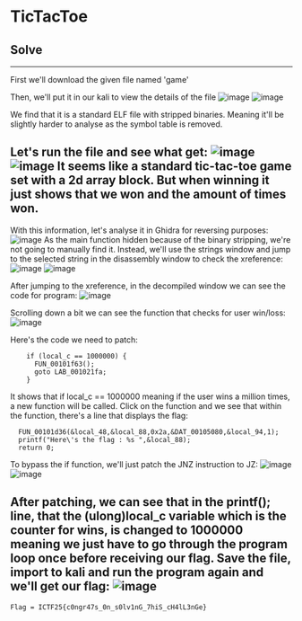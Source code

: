 # TicTacToe
## Solve
---
First we'll download the given file named 'game'

Then, we'll put it in our kali to view the details of the file
![image](https://github.com/user-attachments/assets/3ab60b1f-7702-4cb1-a5d0-3f85bfb7cc83)
![image](https://github.com/user-attachments/assets/3d4eae9d-b954-4ada-98bb-ceefcc24ea03)

We find that it is a standard ELF file with stripped binaries. Meaning it'll be slightly harder to analyse as the symbol table is removed.

Let's run the file and see what get:
![image](https://github.com/user-attachments/assets/eb2fc568-7394-4115-b7ec-8f3263380fa8)
![image](https://github.com/user-attachments/assets/98923710-35ae-4fd7-814f-5be220bc229b)
It seems like a standard tic-tac-toe game set with a 2d array block. But when winning it just shows that we won and the amount of times won.
---
With this information, let's analyse it in Ghidra for reversing purposes:
![image](https://github.com/user-attachments/assets/c845de57-7dce-4a6c-8664-5cfc9d4ca4b0)
As the main function hidden because of the binary stripping, we're not going to manually find it. Instead, we'll use the strings window and jump to the selected string in the disassembly window to check the xreference:
![image](https://github.com/user-attachments/assets/2a03226d-de86-4c49-867e-7e6597d8042e)
![image](https://github.com/user-attachments/assets/5e0f303f-9b54-48c7-a7e9-34850b35fb6f)

After jumping to the xreference, in the decompiled window we can see the code for program:
![image](https://github.com/user-attachments/assets/618df4d4-9f61-44a1-a476-76f04b885dd7)

Scrolling down a bit we can see the function that checks for user win/loss:
![image](https://github.com/user-attachments/assets/24873dde-7791-4505-9d27-af15989e0d3a)

Here's the code we need to patch:
```
    if (local_c == 1000000) {
      FUN_00101f63();
      goto LAB_001021fa;
    }
```
It shows that if local_c == 1000000 meaning if the user wins a million times, a new function will be called. Click on the function and we see that within the function, there's a line that displays the flag:
```
  FUN_00101d36(&local_48,&local_88,0x2a,&DAT_00105080,&local_94,1);
  printf("Here\'s the flag : %s ",&local_88);
  return 0;
```
To bypass the if function, we'll just patch the JNZ instruction to JZ:
![image](https://github.com/user-attachments/assets/dcaf92a5-9d09-4e42-a81b-e4488627c437)
![image](https://github.com/user-attachments/assets/13c696df-be01-4d94-9ffa-20a4eb92e19d)

After patching, we can see that in the printf(); line, that the (ulong)local_c variable which is the counter for wins, is changed to 1000000 meaning we just have to go through the program loop once before receiving our flag. Save the file, import to kali and run the program again and we'll get our flag:
![image](https://github.com/user-attachments/assets/81cbc86e-41a0-4ec0-b978-a969a1874e55)
---
```
Flag = ICTF25{c0ngr47s_0n_s0lv1nG_7hiS_cH4lL3nGe}
```
